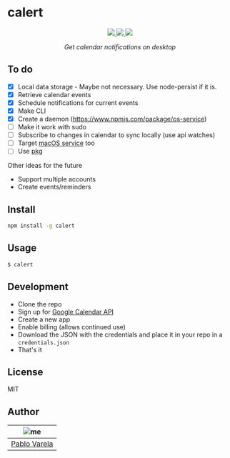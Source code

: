 # calert

<p align="center">
  <a href="https://standardjs.com/"><img src="https://img.shields.io/badge/code_style-standard-brightgreen.svg" /> </a>
  <a href="https://github.com/pablopunk/miny"><img src="https://img.shields.io/badge/made_with-miny-1eced8.svg" /> </a>
  <a href="https://www.npmjs.com/package/calert"><img src="https://img.shields.io/npm/dt/calert.svg" /></a>
</p>

<p align="center">
  <i>Get calendar notifications on desktop</i>
</p>


## To do

- [x] Local data storage - Maybe not necessary. Use node-persist if it is.
- [x] Retrieve calendar events
- [x] Schedule notifications for current events
- [x] Make CLI
- [x] Create a daemon (https://www.npmjs.com/package/os-service)
- [ ] Make it work with sudo
- [ ] Subscribe to changes in calendar to sync locally (use api watches)
- [ ] Target [macOS service](https://github.com/coreybutler/node-mac) too
- [ ] Use [pkg](https://github.com/zeit/pkg)

Other ideas for the future

- Support multiple accounts
- Create events/reminders


## Install

```sh
npm install -g calert
```


## Usage

```bash
$ calert
```


## Development

* Clone the repo
* Sign up for [Google Calendar API](https://developers.google.com/calendar/)
* Create a new app
* Enable billing (allows continued use)
* Download the JSON with the credentials and place it in your repo in a `credentials.json`
* That's it


## License

MIT


## Author

| ![me](https://gravatar.com/avatar/fa50aeff0ddd6e63273a068b04353d9d?size=100)           |
| --------------------------------- |
| [Pablo Varela](https://pablo.life)   |

